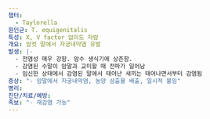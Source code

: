 ```yaml
---
챕터:
  - Taylorella
원인균: T. equigenitalis
특성: X, V factor 없이도 자람
개요: 암컷 말에서 자궁내막염 유발
발생: |-
  - 전염성 매우 강함. 암수 생식기에 상존함.
  - 감염된 수말이 암말과 교미할 때 전파가 일어남
  - 임신한 상태에서 감염된 말에서 태어난 새끼는 태어나면서부터 감염됨
증상: "- 암말에서 자궁내막염, 농양 삼출물 배출, 일시적 불임"
병리: 
진단/치료/예방: 
족보: "- 재감염 가능"
---
```

